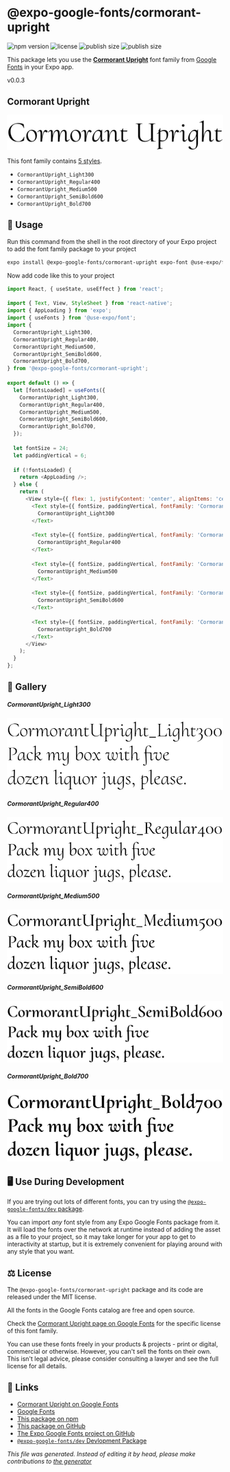 # @expo-google-fonts/cormorant-upright

![npm version](https://flat.badgen.net/npm/v/@expo-google-fonts/cormorant-upright)
![license](https://flat.badgen.net/github/license/expo/google-fonts)
![publish size](https://flat.badgen.net/packagephobia/install/@expo-google-fonts/cormorant-upright)
![publish size](https://flat.badgen.net/packagephobia/publish/@expo-google-fonts/cormorant-upright)

This package lets you use the [**Cormorant Upright**](https://fonts.google.com/specimen/Cormorant+Upright) font family from [Google Fonts](https://fonts.google.com/) in your Expo app.

v0.0.3

## Cormorant Upright

![Cormorant Upright](./font-family.png)

This font family contains [5 styles](#gallery).

- `CormorantUpright_Light300`
- `CormorantUpright_Regular400`
- `CormorantUpright_Medium500`
- `CormorantUpright_SemiBold600`
- `CormorantUpright_Bold700`

## 🔡 Usage

Run this command from the shell in the root directory of your Expo project to add the font family package to your project
```sh
expo install @expo-google-fonts/cormorant-upright expo-font @use-expo/font
```

Now add code like this to your project
```js
import React, { useState, useEffect } from 'react';

import { Text, View, StyleSheet } from 'react-native';
import { AppLoading } from 'expo';
import { useFonts } from '@use-expo/font';
import {
  CormorantUpright_Light300,
  CormorantUpright_Regular400,
  CormorantUpright_Medium500,
  CormorantUpright_SemiBold600,
  CormorantUpright_Bold700,
} from '@expo-google-fonts/cormorant-upright';

export default () => {
  let [fontsLoaded] = useFonts({
    CormorantUpright_Light300,
    CormorantUpright_Regular400,
    CormorantUpright_Medium500,
    CormorantUpright_SemiBold600,
    CormorantUpright_Bold700,
  });

  let fontSize = 24;
  let paddingVertical = 6;

  if (!fontsLoaded) {
    return <AppLoading />;
  } else {
    return (
      <View style={{ flex: 1, justifyContent: 'center', alignItems: 'center' }}>
        <Text style={{ fontSize, paddingVertical, fontFamily: 'CormorantUpright_Light300' }}>
          CormorantUpright_Light300
        </Text>

        <Text style={{ fontSize, paddingVertical, fontFamily: 'CormorantUpright_Regular400' }}>
          CormorantUpright_Regular400
        </Text>

        <Text style={{ fontSize, paddingVertical, fontFamily: 'CormorantUpright_Medium500' }}>
          CormorantUpright_Medium500
        </Text>

        <Text style={{ fontSize, paddingVertical, fontFamily: 'CormorantUpright_SemiBold600' }}>
          CormorantUpright_SemiBold600
        </Text>

        <Text style={{ fontSize, paddingVertical, fontFamily: 'CormorantUpright_Bold700' }}>
          CormorantUpright_Bold700
        </Text>
      </View>
    );
  }
};

```

## 📖 Gallery

##### CormorantUpright_Light300
![CormorantUpright_Light300](./29c9067ec4aab7f8532dfad801cd638d35f8738903ec7c40f80069030e231431.ttf.png)

##### CormorantUpright_Regular400
![CormorantUpright_Regular400](./d7c8d8d44c6591234b85e43c1b61a5f4adc82016e3c7f315b206cf31fda62572.ttf.png)

##### CormorantUpright_Medium500
![CormorantUpright_Medium500](./9e1c85ea60d180f0a621d975977e7e75c7d398a4d4fcb569d2ccadd85c42adce.ttf.png)

##### CormorantUpright_SemiBold600
![CormorantUpright_SemiBold600](./0d60d4f81c0c154612e2e9b3b5dd56c2ab5e74e4d8e8507d9725ce908a54c914.ttf.png)

##### CormorantUpright_Bold700
![CormorantUpright_Bold700](./441604498e23b982bd6adbe6fe749140f9955eddd7a905329bb88bf4ca9a8f85.ttf.png)


## 🖥️ Use During Development

If you are trying out lots of different fonts, you can try using the [`@expo-google-fonts/dev` package](https://github.com/expo/google-fonts/tree/master/font-packages/dev#readme).

You can import *any* font style from any Expo Google Fonts package from it. It will load the fonts
over the network at runtime instead of adding the asset as a file to your project, so it may take longer
for your app to get to interactivity at startup, but it is extremely convenient
for playing around with any style that you want.

## ⚖️ License

The `@expo-google-fonts/cormorant-upright` package and its code are released under the MIT license.

All the fonts in the Google Fonts catalog are free and open source.

Check the [Cormorant Upright page on Google Fonts](https://fonts.google.com/specimen/Cormorant+Upright) for the specific license of this font family.

You can use these fonts freely in your products & projects - print or digital, commercial or otherwise. However, you can't sell the fonts on their own. This isn't legal advice, please consider consulting a lawyer and see the full license for all details.

## 🔗 Links

- [Cormorant Upright on Google Fonts](https://fonts.google.com/specimen/Cormorant+Upright)
- [Google Fonts](https://fonts.google.com/)
- [This package on npm](https://www.npmjs.com/package/@expo-google-fonts/cormorant-upright)
- [This package on GitHub](https://github.com/expo/google-fonts/tree/master/font-packages/cormorant-upright)
- [The Expo Google Fonts project on GitHub](https://github.com/expo/google-fonts)
- [`@expo-google-fonts/dev` Devlopment Package](https://github.com/expo/google-fonts/tree/master/font-packages/dev)


*This file was generated. Instead of editing it by head, please make contributions to [the generator](https://github.com/expo/google-fonts/tree/master/packages/generator)*
